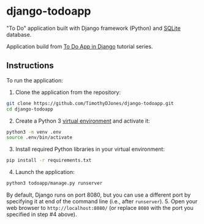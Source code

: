 # django-todoapp
"To Do" application built with Django framework (Python) and [SQLite](https://sqlite.org/) database.

Application build from [To Do App in Django](https://www.codesnail.com/django/) tutorial series.

## Instructions
To run the application:
1. Clone the application from the repository:
```bash
git clone https://github.com/TimothyDJones/django-todoapp.git
cd django-todoapp
```
2. Create a Python 3 [virtual environment](https://docs.python.org/3/tutorial/venv.html) and activate it:
```bash
python3 -m venv .env
source .env/bin/activate
```
3. Install required Python libraries in your virtual environment:
```bash
pip install -r requirements.txt
```
4. Launch the application:
```bash
python3 todoapp/manage.py runserver
```
By default, Django runs on port 8080, but you can use a different port by specifying it at end of the command line (i.e., after `runserver`).
5. Open your web browser to `http://localhost:8080/` (or replace `8080` with the port you specified in step #4 above).